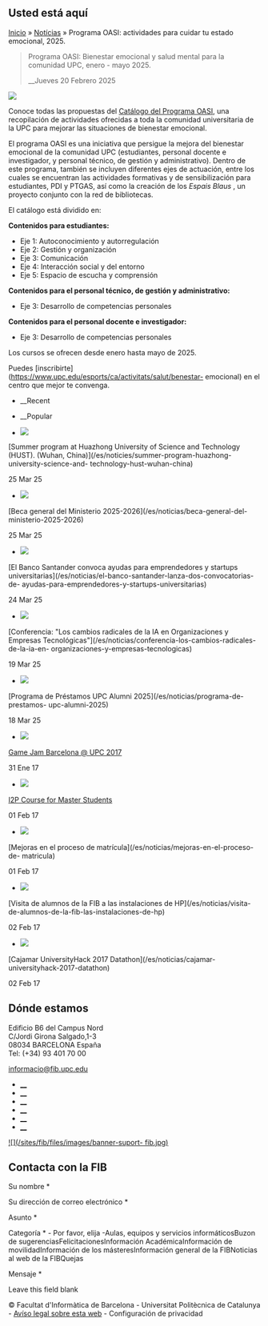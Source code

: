 ## Usted está aquí

[Inicio](/es) » [Notícias](/es/noticias) » Programa OASI: actividades para
cuidar tu estado emocional, 2025.

> Programa OASI: Bienestar emocional y salud mental para la comunidad UPC,
> enero - mayo 2025.
>
> __Jueves 20 Febrero 2025

![](https://www.fib.upc.edu/sites/fib/files/styles/large/public/programa_oasi_web.jpeg.jpg?itok=mVL5320l)

Conoce todas las propuestas del [Catálogo del Programa
OASI](https://inclusio.upc.edu/ca/salut/activitats), una recopilación de
actividades ofrecidas a toda la comunidad universitaria de la UPC para mejorar
las situaciones de bienestar emocional.

El programa OASI es una iniciativa que persigue la mejora del bienestar
emocional de la comunidad UPC (estudiantes, personal docente e investigador, y
personal técnico, de gestión y administrativo). Dentro de este programa,
también se incluyen diferentes ejes de actuación, entre los cuales se
encuentran las actividades formativas y de sensibilización para estudiantes,
PDI y PTGAS, así como la creación de los _Espais Blaus_ , un proyecto conjunto
con la red de bibliotecas.

El catálogo está dividido en:

**Contenidos para estudiantes:**

  * Eje 1: Autoconocimiento y autorregulación
  * Eje 2: Gestión y organización
  * Eje 3: Comunicación
  * Eje 4: Interacción social y del entorno
  * Eje 5: Espacio de escucha y comprensión

**Contenidos para el personal técnico, de gestión y administrativo:**

  * Eje 3: Desarrollo de competencias personales

**Contenidos para el personal docente e investigador:**

  * Eje 3: Desarrollo de competencias personales

Los cursos se ofrecen desde enero hasta mayo de 2025.

Puedes [inscribirte](https://www.upc.edu/esports/ca/activitats/salut/benestar-
emocional) en el centro que mejor te convenga.

  * __Recent
  * __Popular

  * [![](https://www.fib.upc.edu/sites/fib/files/styles/media_thumbnail/public/summer_school_huazong_2025_per_noticia.png?itok=rNCmgzAl)](/es/noticies/summer-program-huazhong-university-science-and-technology-hust-wuhan-china)

[Summer program at Huazhong University of Science and Technology (HUST).
(Wuhan, China)](/es/noticies/summer-program-huazhong-university-science-and-
technology-hust-wuhan-china)

25 Mar 25

  * [![](https://www.fib.upc.edu/sites/fib/files/styles/media_thumbnail/public/beca_general_del_ministeri_2025_-_2026_.png?itok=p5vx2yRW)](/es/noticias/beca-general-del-ministerio-2025-2026)

[Beca general del Ministerio 2025-2026](/es/noticias/beca-general-del-
ministerio-2025-2026)

25 Mar 25

  * [![](https://www.fib.upc.edu/sites/fib/files/styles/media_thumbnail/public/santanderx_startups_noticia.png?itok=yRG6AbEt)](/es/noticias/el-banco-santander-lanza-dos-convocatorias-de-ayudas-para-emprendedores-y-startups-universitarias)

[El Banco Santander convoca ayudas para emprendedores y startups
universitarias](/es/noticias/el-banco-santander-lanza-dos-convocatorias-de-
ayudas-para-emprendedores-y-startups-universitarias)

24 Mar 25

  * [![](https://www.fib.upc.edu/sites/fib/files/styles/media_thumbnail/public/conferencia_daniel_niezgoda_ia_per_noticia_v2.png?itok=Y0TRSLUB)](/es/noticias/conferencia-los-cambios-radicales-de-la-ia-en-organizaciones-y-empresas-tecnologicas)

[Conferencia: "Los cambios radicales de la IA en Organizaciones y Empresas
Tecnológicas"](/es/noticias/conferencia-los-cambios-radicales-de-la-ia-en-
organizaciones-y-empresas-tecnologicas)

19 Mar 25

  * [![](https://www.fib.upc.edu/sites/fib/files/styles/media_thumbnail/public/prestecupcalumni_2025.png?itok=ZR7Oqgh6)](/es/noticias/programa-de-prestamos-upc-alumni-2025)

[Programa de Préstamos UPC Alumni 2025](/es/noticias/programa-de-prestamos-
upc-alumni-2025)

18 Mar 25

  * [![](https://www.fib.upc.edu/sites/fib/files/styles/media_thumbnail/public/logo-gamejambarcelona2017.png?itok=2xd3AN94)](/es/noticias/game-jam-barcelona-upc-2017)

[Game Jam Barcelona @ UPC 2017](/es/noticias/game-jam-barcelona-upc-2017)

31 Ene 17

  * [![](https://www.fib.upc.edu/sites/fib/files/styles/media_thumbnail/public/i2p-2017.png?itok=3x2IfqG3)](/es/noticies/i2p-course-master-students)

[I2P Course for Master Students](/es/noticies/i2p-course-master-students)

01 Feb 17

  * [![](https://www.fib.upc.edu/sites/fib/files/styles/media_thumbnail/public/esecretaria_pantalles.png?itok=wWF2uHmQ)](/es/noticias/mejoras-en-el-proceso-de-matricula)

[Mejoras en el proceso de matrícula](/es/noticias/mejoras-en-el-proceso-de-
matricula)

01 Feb 17

  * [![](https://www.fib.upc.edu/sites/fib/files/styles/media_thumbnail/public/visitahp2017.jpg?itok=tJk2gYbI)](/es/noticias/visita-de-alumnos-de-la-fib-las-instalaciones-de-hp)

[Visita de alumnos de la FIB a las instalaciones de HP](/es/noticias/visita-
de-alumnos-de-la-fib-las-instalaciones-de-hp)

02 Feb 17

  * [![](https://www.fib.upc.edu/sites/fib/files/styles/media_thumbnail/public/datathonuniversityhack-2017.png?itok=H-tHkATI)](/es/noticias/cajamar-universityhack-2017-datathon)

[Cajamar UniversityHack 2017 Datathon](/es/noticias/cajamar-
universityhack-2017-datathon)

02 Feb 17

## Dónde estamos

Edificio B6 del Campus Nord  
C/Jordi Girona Salgado,1-3  
08034 BARCELONA España  
Tel: (+34) 93 401 70 00

[informacio@fib.upc.edu](mailto:informacio@fib.upc.edu)

  * [__](/es/noticies/rss.rss)
  * [__](https://www.facebook.com/fib.upc)
  * [__](https://twitter.com/fib_upc)
  * [__](https://www.flickr.com/photos/fib-upc/albums)
  * [__](https://www.youtube.com/user/mediafib)
  * [__](https://www.instagram.com/fib.upc/)

[![](/sites/fib/files/images/banner-suport-
fib.jpg)](http://suport.fib.upc.edu)

## Contacta con la FIB

Su nombre *

Su dirección de correo electrónico *

Asunto *

Categoría * \- Por favor, elija -Aulas, equipos y servicios informáticosBuzon
de sugerenciasFelicitacionesInformación AcadémicaInformación de
movilidadInformación de los másteresInformación general de la FIBNoticias al
web de la FIBQuejas

Mensaje *

Leave this field blank

© Facultat d'Informàtica de Barcelona - Universitat Politècnica de Catalunya -
[Avíso legal sobre esta web](/es/aviso-legal-sobre-esta-web) \- Configuración
de privacidad

